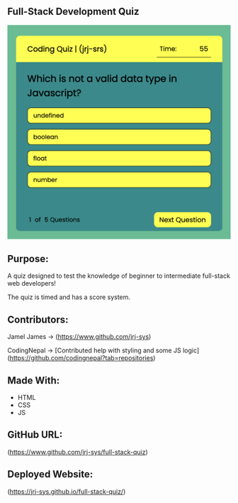 ## Full-Stack Development Quiz

![Quiz image](https://github.com/jrj-sys/full-stack-quiz/blob/main/assets/images/Screen%20Shot%202022-03-06%20at%2011.00.40%20PM.png)

## Purpose: 

A quiz designed to test the knowledge of beginner to intermediate full-stack web developers! 

The quiz is timed and has a score system. 

## Contributors: 

Jamel James → (https://www.github.com/jrj-sys)

CodingNepal → [Contributed help with styling and some JS logic] (https://github.com/codingnepal?tab=repositories)

## Made With: 
* HTML
* CSS
* JS

## GitHub URL:
(https://www.github.com/jrj-sys/full-stack-quiz)

## Deployed Website: 
(https://jrj-sys.github.io/full-stack-quiz/)

